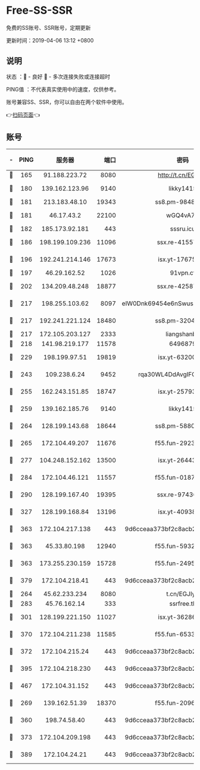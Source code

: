 # Free-SS-SSR

免费的SS账号、SSR账号，定期更新

更新时间：2019-04-06 13:12 +0800

## 说明

状态     ：🙂 - 良好 🙁 - 多次连接失败或连接超时

PING值   ：不代表真实使用中的速度，仅供参考。

账号兼容SS、SSR，你可以自由在两个软件中使用。

👉[扫码页面](https://liesauer.github.io/Free-SS-SSR/)👈

## 账号

|-|PING|服务器|端口|密码|加密方式|区域|
|:----:|:----:|:-----:|-----:|:----:|:----:|:----:|
|🙂|165|91.188.223.72|8080|http://t.cn/EGJIyrl|rc4-md5|RU|
|🙂|180|139.162.123.96|9140|likky1415|aes-256-cfb|JP|
|🙂|181|213.183.48.10|19343|ss8.pm-98489424|rc4-md5|RU|
|🙂|181|46.17.43.2|22100|wGQ4vA7D|aes-256-gcm|RU|
|🙂|182|185.173.92.181|443|sssru.icu|rc4-md5|RU|
|🙂|186|198.199.109.236|11096|ssx.re-41557165|aes-256-cfb|US|
|🙂|196|192.241.214.146|17673|isx.yt-17675026|aes-256-cfb|US|
|🙂|197|46.29.162.52|1026|91vpn.cf|rc4-md5|RU|
|🙂|202|134.209.48.248|18877|ssx.re-42587403|aes-256-cfb|US|
|🙂|217|198.255.103.62|8097|eIW0Dnk69454e6nSwuspv9DmS201tQ0D|aes-256-cfb|US|
|🙂|217|192.241.221.124|18480|ss8.pm-32044618|aes-256-cfb|US|
|🙂|217|172.105.203.127|2333|liangshanbo|chacha20|JP|
|🙂|218|141.98.219.177|11578|6496879|chacha20|US|
|🙂|229|198.199.97.51|19819|isx.yt-63200254|aes-256-cfb|US|
|🙂|243|109.238.6.24|9452|rqa30WL4DdAvgIFG6Fs3znzTa|aes-256-cfb|FR|
|🙂|255|162.243.151.85|18747|isx.yt-25793910|aes-256-cfb|US|
|🙂|259|139.162.185.76|9140|likky1415|aes-256-cfb|DE|
|🙂|264|128.199.143.68|18644|ss8.pm-58805448|aes-256-cfb|SG|
|🙂|265|172.104.49.207|11676|f55.fun-29234040|aes-256-cfb|SG|
|🙂|277|104.248.152.162|13500|isx.yt-26443647|aes-256-cfb|SG|
|🙂|284|172.104.46.121|11557|f55.fun-01871509|aes-256-cfb|SG|
|🙂|290|128.199.167.40|19395|ssx.re-97436053|aes-256-cfb|SG|
|🙂|327|128.199.168.84|13196|isx.yt-40938959|aes-256-cfb|SG|
|🙂|363|172.104.217.138|443|9d6cceaa373bf2c8acb22e60b6a58be6|aes-256-cfb|US|
|🙂|363|45.33.80.198|12940|f55.fun-59324256|aes-256-cfb|US|
|🙂|363|173.255.230.159|15728|f55.fun-24959941|aes-256-cfb|US|
|🙂|379|172.104.218.41|443|9d6cceaa373bf2c8acb22e60b6a58be6|aes-256-cfb|US|
|🙂|264|45.62.233.234|8080|t.cn/EGJIyrl|rc4-md5|CA|
|🙂|283|45.76.162.14|333|ssrfree.tk|rc4|SG|
|🙂|301|128.199.221.150|11027|isx.yt-36286257|aes-256-cfb|SG|
|🙂|370|172.104.211.238|11585|f55.fun-65338054|aes-256-cfb|US|
|🙂|372|172.104.215.24|443|9d6cceaa373bf2c8acb22e60b6a58be6|aes-256-cfb|US|
|🙂|395|172.104.218.230|443|9d6cceaa373bf2c8acb22e60b6a58be6|aes-256-cfb|US|
|🙂|467|172.104.31.152|443|9d6cceaa373bf2c8acb22e60b6a58be6|aes-256-cfb|US|
|🙁|269|139.162.51.39|18370|f55.fun-20968647|aes-256-cfb|SG|
|🙁|360|198.74.58.40|443|9d6cceaa373bf2c8acb22e60b6a58be6|aes-256-cfb|US|
|🙁|373|172.104.209.198|443|9d6cceaa373bf2c8acb22e60b6a58be6|aes-256-cfb|US|
|🙁|389|172.104.24.21|443|9d6cceaa373bf2c8acb22e60b6a58be6|aes-256-cfb|US|

